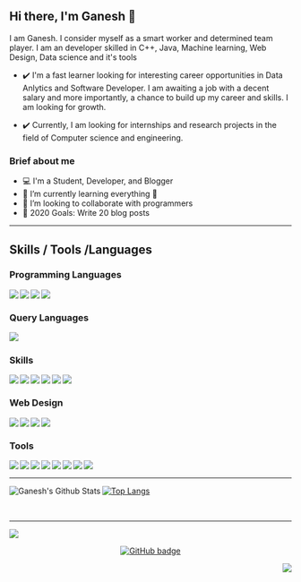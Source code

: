 ## Hi there, I'm Ganesh 👋

I am Ganesh. I consider myself as a smart worker and determined team player. I am an developer skilled in C++, Java, Machine learning, Web Design, Data science and it's tools

- ✔️ I'm a fast learner looking for interesting career opportunities in Data Anlytics and Software Developer. I am awaiting a job with a decent salary and more importantly, a chance to build up my career and skills. I am looking for growth.

- ✔️ Currently, I am looking for internships and research projects in the field of Computer science and engineering.


### Brief about me

- 💻 I'm a Student, Developer, and Blogger
- 🌱 I’m currently learning everything 🤣
- 👯 I’m looking to collaborate with programmers
- 🥅 2020 Goals: Write 20 blog posts


---

## Skills / Tools /Languages

### Programming Languages
<img align="left" src="https://img.shields.io/badge/-C-blue"/>
<img align="left" src="https://img.shields.io/badge/-C++-blueviolet"/>
<img align="left" src="https://img.shields.io/badge/-JAVA-red"/>
<img align="left" src="https://img.shields.io/badge/-PYTHON-yellow"/>

<br/>

### Query Languages
<img align="left" src="https://img.shields.io/badge/-SQL-yellowgreen"/>

<br/>

### Skills
<img align="left" src="https://img.shields.io/badge/-DATA ANALYSIS-yellow"/>
<img align="left" src="https://img.shields.io/badge/-MACHINE LEARNING-green"/>
<img align="left" src="https://img.shields.io/badge/-COMPETITIVE PROGRAMMING-red"/>
<img align="left" src="https://img.shields.io/badge/-GRAPHIC DESIGN-blue"/>
<img align="left" src="https://img.shields.io/badge/-DATA STRUCTURES-orange"/>
<img align="left" src="https://img.shields.io/badge/-IT AUTOMATION-blueviolet"/>


<br/>

### Web Design
<img align="left" src="https://img.shields.io/badge/-HTML-orange"/>
<img align="left" src="https://img.shields.io/badge/-CSS-yellow"/>
<img align="left" src="https://img.shields.io/badge/-JAVASCRIPT-orange"/>
<img align="left" src="https://img.shields.io/badge/-BOOTSTRAP-green"/>

<br/>

### Tools

<img align="left" src="https://img.shields.io/badge/-VSCODE-blue"/>
<img align="left" src="https://img.shields.io/badge/-GIT-green"/>
<img align="left" src="https://img.shields.io/badge/-JUPYTER-orange"/>
<img align="left" src="https://img.shields.io/badge/-MSOFFICE-red"/>
<img align="left" src="https://img.shields.io/badge/-ORACLE-yellow"/>
<img align="left" src="https://img.shields.io/badge/-TERMINAL-orange"/>
<img align="left" src="https://img.shields.io/badge/-IBM WATSON-yellowgreen"/>
<img align="left" src="https://img.shields.io/badge/-PHOTOSHOP-blue"/>

<br/>

---

<img align="left" alt="Ganesh's Github Stats" src="https://github-readme-stats.vercel.app/api?username=ganeshkaricharla&show_icons=true&hide_border=true&theme=radical" />

[![Top Langs](https://github-readme-stats.vercel.app/api/top-langs/?username=ganeshkaricharla&hide=javascript,html)](https://github.com/ganeshkaricharla/github-readme-stats)

<br/>

---

<p align="left"> 
  <img src="https://profile-counter.glitch.me/ganeshkaricharla/count.svg"/>
</p>

<p align="center">
  <a href="https://github.com/ganeshkaricharla?tab=followers">
    <img src="https://img.shields.io/github/followers/ganeshkaricharla?label=Followers&logo=GitHub&style=for-the-badge" alt="GitHub badge" />
  </a>
</p>
<p align="right">
  <a href="http://twitter.com/ganeshkaricharla">
    <img src="https://img.shields.io/twitter/follow/GaneshKarichar1?label=Twitter&logo=twitter&style=for-the-badge" />
  </a>
</p>

